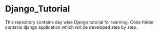 # Django_Tutorial
This repository contains day wise Django tutorial for learning.
Code folder contains django application which will be developed step by step.
